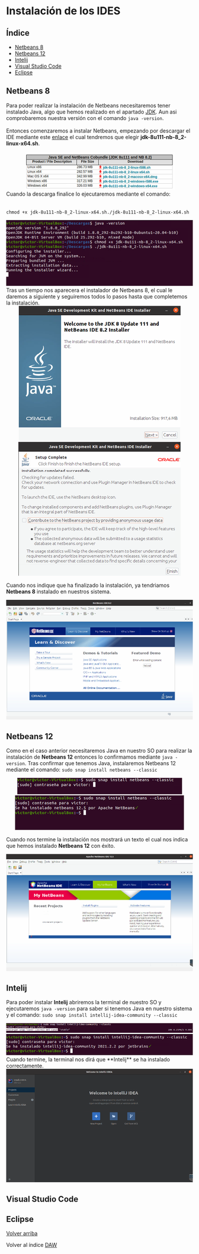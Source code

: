 # Instalación de los IDES <a name="id6"></a>
## Índice
  - [Netbeans 8](#id1)
  - [Netbeans 12](#id2)
  - [Intelij](#id3)
  - [Visual Studio Code](#id4)
  - [Eclipse](#id5)

## Netbeans 8 <a name="id1"></a>
Para poder realizar la instalación de Netbeans necesitaremos tener instalado Java, algo que hemos realizado en el apartado [JDK](https://github.com/vmcabreu/ETSDAW/tree/main/ETS/JDK#id2). Aun asi comprobaremos nuestra versión con el comando `java -version`.<br></br>
Entonces comenzaremos a instalar Netbeans, empezando por descargar el IDE mediante este [enlace](https://www.oracle.com/technetwork/java/javase/downloads/jdk-netbeans-jsp-3413139-esa.html) el cual tendremos que elegir **jdk-8u111-nb-8_2-linux-x64.sh**.
<div align="center">
<img src="Imagenes IDES\IMG (8).png">
  </div>
Cuando la descarga finalice lo ejecutaremos mediante el comando:<br></br>

`chmod +x jdk-8u111-nb-8_2-linux-x64.sh./jdk-8u111-nb-8_2-linux-x64.sh`

<div align="center">
<img src="Imagenes IDES\IMG (18).png">
  </div>
Tras un tiempo nos aparecera el instalador de Netbeans 8, el cual le daremos a siguiente y seguiremos todos lo pasos hasta que completemos la instalación.

<div align="center">
<img src="Imagenes IDES\IMG (11).png"> <img src="Imagenes IDES\IMG (7).png">
  </div>
  
  Cuando nos indique que ha finalizado la instalación, ya tendriamos **Netbeans 8** instalado en nuestros sistema.
  
  <div align="center">
<img src="Imagenes IDES\IMG (16).png">
  </div>
                 
## Netbeans 12 <a name="id2"></a>
Como en el caso anterior necesitaremos Java en nuestro SO para realizar la instalación de **Netbeans 12** entonces lo confirmamos mediante `java -version`.
Tras confirmar que tenemos Java, instalaremos Netbeans 12 mediante el comando: 
`sudo snap install netbeans --classic`

  <div align="center">
<img src="Imagenes IDES\IMG (10).png">
  </div>
    <div align="center">
<img src="Imagenes IDES\IMG (12).png">
  </div>
  
  Cuando nos termine la instalación nos mostrará un texto el cual nos indica que hemos instalado **Netbeans 12** con éxito.
    <div align="center">
<img src="Imagenes IDES\IMG (4).png">
  </div>
  



## Intelij <a name="id3"></a>
Para poder instalar **Intelij** abriremos la terminal de nuestro SO y ejecutaremos `java -version` para saber si tenemos Java en nuestro sistema y el comando: 
`sudo snap install intellij-idea-community --classic`
  <div align="center">
<img src="Imagenes IDES\IMG (13).png">
  </div>
    <div align="center">
<img src="Imagenes IDES\IMG (2).png">
  </div>
Cuando termine, la terminal nos dirá que **Intelij** se ha instalado correctamente.
    <div align="center">
<img src="Imagenes IDES\IMG (3).png">
  </div>


## Visual Studio Code <a name="id4"></a>

## Eclipse <a name="id5"></a>


[Volver arriba](#id6)

Volver al índice [DAW](https://github.com/vmcabreu/ETSDAW)

